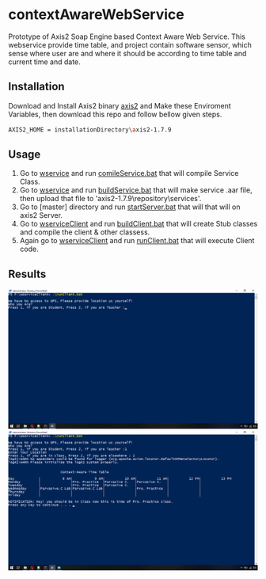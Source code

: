 # contextAwareWebService
Prototype of Axis2 Soap Engine based Context Aware Web Service.
This webservice provide time table, and project contain software sensor, which sense where user are and where it should be according to time table and current time and date.

## Installation

Download and Install Axis2 binary [axis2](http://www.apache.org/dyn/closer.lua/axis/axis2/java/core/1.7.9/axis2-1.7.9-bin.zip) and Make these Enviroment Variables, then download this repo and follow bellow given steps.

```bash
AXIS2_HOME = installationDirectory\axis2-1.7.9
```

## Usage
1. Go to [wservice](wservice/ws/timeTable) and run [comileService.bat](wservice/ws/timeTable/comileService.bat) that will compile Service Class.
2. Go to [wservice](wservice/) and run [buildService.bat](wservice/buildService.bat) that will make service .aar file, then upload that file to 'axis2-1.7.9\repository\services'.
3. Go to [master] directory and run [startServer.bat](startServer.bat) that will that will on axis2 Server.
4. Go to [wserviceClient](wserviceClient/) and run [buildClient.bat](wserviceClient/buildClient.bat) that will create Stub classes and compile the client & other classess.
5. Again go to [wserviceClient](wserviceClient/) and run [runClient.bat](wserviceClient/runClient.bat) that will execute Client code.

## Results
 ![Start](https://github.com/muhammadsalman241/contextAwareWebService/blob/master/Screenshot%20(10).png)
 ![Result](https://github.com/muhammadsalman241/contextAwareWebService/blob/master/Screenshot%20(11).png)
